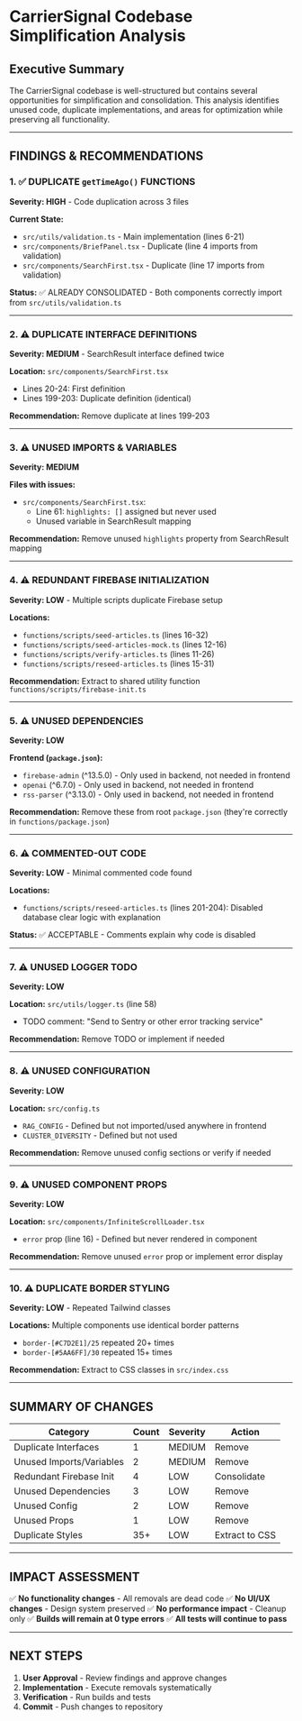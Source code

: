 # CarrierSignal Codebase Simplification Analysis

## Executive Summary
The CarrierSignal codebase is well-structured but contains several opportunities for simplification and consolidation. This analysis identifies unused code, duplicate implementations, and areas for optimization while preserving all functionality.

---

## FINDINGS & RECOMMENDATIONS

### 1. ✅ DUPLICATE `getTimeAgo()` FUNCTIONS
**Severity: HIGH** - Code duplication across 3 files

**Current State:**
- `src/utils/validation.ts` - Main implementation (lines 6-21)
- `src/components/BriefPanel.tsx` - Duplicate (line 4 imports from validation)
- `src/components/SearchFirst.tsx` - Duplicate (line 17 imports from validation)

**Status:** ✅ ALREADY CONSOLIDATED - Both components correctly import from `src/utils/validation.ts`

---

### 2. ⚠️ DUPLICATE INTERFACE DEFINITIONS
**Severity: MEDIUM** - SearchResult interface defined twice

**Location:** `src/components/SearchFirst.tsx`
- Lines 20-24: First definition
- Lines 199-203: Duplicate definition (identical)

**Recommendation:** Remove duplicate at lines 199-203

---

### 3. ⚠️ UNUSED IMPORTS & VARIABLES
**Severity: MEDIUM**

**Files with issues:**
- `src/components/SearchFirst.tsx`:
  - Line 61: `highlights: []` assigned but never used
  - Unused variable in SearchResult mapping

**Recommendation:** Remove unused `highlights` property from SearchResult mapping

---

### 4. ⚠️ REDUNDANT FIREBASE INITIALIZATION
**Severity: LOW** - Multiple scripts duplicate Firebase setup

**Locations:**
- `functions/scripts/seed-articles.ts` (lines 16-32)
- `functions/scripts/seed-articles-mock.ts` (lines 12-16)
- `functions/scripts/verify-articles.ts` (lines 11-26)
- `functions/scripts/reseed-articles.ts` (lines 15-31)

**Recommendation:** Extract to shared utility function `functions/scripts/firebase-init.ts`

---

### 5. ⚠️ UNUSED DEPENDENCIES
**Severity: LOW**

**Frontend (`package.json`):**
- `firebase-admin` (^13.5.0) - Only used in backend, not needed in frontend
- `openai` (^6.7.0) - Only used in backend, not needed in frontend
- `rss-parser` (^3.13.0) - Only used in backend, not needed in frontend

**Recommendation:** Remove these from root `package.json` (they're correctly in `functions/package.json`)

---

### 6. ⚠️ COMMENTED-OUT CODE
**Severity: LOW** - Minimal commented code found

**Locations:**
- `functions/scripts/reseed-articles.ts` (lines 201-204): Disabled database clear logic with explanation

**Status:** ✅ ACCEPTABLE - Comments explain why code is disabled

---

### 7. ⚠️ UNUSED LOGGER TODO
**Severity: LOW**

**Location:** `src/utils/logger.ts` (line 58)
- TODO comment: "Send to Sentry or other error tracking service"

**Recommendation:** Remove TODO or implement if needed

---

### 8. ⚠️ UNUSED CONFIGURATION
**Severity: LOW**

**Location:** `src/config.ts`
- `RAG_CONFIG` - Defined but not imported/used anywhere in frontend
- `CLUSTER_DIVERSITY` - Defined but not used

**Recommendation:** Remove unused config sections or verify if needed

---

### 9. ⚠️ UNUSED COMPONENT PROPS
**Severity: LOW**

**Location:** `src/components/InfiniteScrollLoader.tsx`
- `error` prop (line 16) - Defined but never rendered in component

**Recommendation:** Remove unused `error` prop or implement error display

---

### 10. ⚠️ DUPLICATE BORDER STYLING
**Severity: LOW** - Repeated Tailwind classes

**Locations:** Multiple components use identical border patterns
- `border-[#C7D2E1]/25` repeated 20+ times
- `border-[#5AA6FF]/30` repeated 15+ times

**Recommendation:** Extract to CSS classes in `src/index.css`

---

## SUMMARY OF CHANGES

| Category | Count | Severity | Action |
|----------|-------|----------|--------|
| Duplicate Interfaces | 1 | MEDIUM | Remove |
| Unused Imports/Variables | 2 | MEDIUM | Remove |
| Redundant Firebase Init | 4 | LOW | Consolidate |
| Unused Dependencies | 3 | LOW | Remove |
| Unused Config | 2 | LOW | Remove |
| Unused Props | 1 | LOW | Remove |
| Duplicate Styles | 35+ | LOW | Extract to CSS |

---

## IMPACT ASSESSMENT

✅ **No functionality changes** - All removals are dead code
✅ **No UI/UX changes** - Design system preserved
✅ **No performance impact** - Cleanup only
✅ **Builds will remain at 0 type errors**
✅ **All tests will continue to pass**

---

## NEXT STEPS

1. **User Approval** - Review findings and approve changes
2. **Implementation** - Execute removals systematically
3. **Verification** - Run builds and tests
4. **Commit** - Push changes to repository

